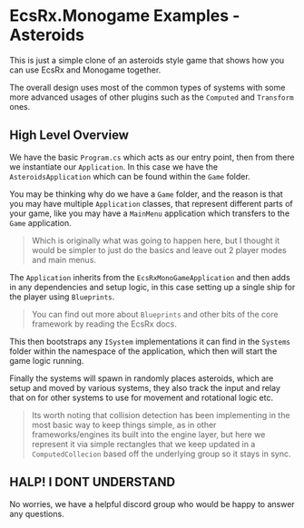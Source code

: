 # EcsRx.Monogame Examples - Asteroids

This is just a simple clone of an asteroids style game that shows how you can use EcsRx and Monogame together.

The overall design uses most of the common types of systems with some more advanced usages of other plugins such as the `Computed` and `Transform` ones.

## High Level Overview

We have the basic `Program.cs` which acts as our entry point, then from there we instantiate our `Application`. In this case we have the `AsteroidsApplication` which can be found within the `Game` folder.

You may be thinking why do we have a `Game` folder, and the reason is that you may have multiple `Application` classes, that represent different parts of your game, like you may have a `MainMenu` application which transfers to the `Game` application.

> Which is originally what was going to happen here, but I thought it would be simpler to just do the basics and leave out 2 player modes and main menus.

The `Application` inherits from the `EcsRxMonoGameApplication` and then adds in any dependencies and setup logic, in this case setting up a single ship for the player using `Blueprints`.

> You can find out more about `Blueprints` and other bits of the core framework by reading the EcsRx docs.

This then bootstraps any `ISystem` implementations it can find in the `Systems` folder within the namespace of the application, which then will start the game logic running.

Finally the systems will spawn in randomly places asteroids, which are setup and moved by various systems, they also track the input and relay that on for other systems to use for movement and rotational logic etc.

> Its worth noting that collision detection has been implementing in the most basic way to keep things simple, as in other frameworks/engines its built into the engine layer, but here we represent it via simple rectangles that we keep updated in a `ComputedCollecion` based off the underlying group so it stays in sync.


## HALP! I DONT UNDERSTAND

No worries, we have a helpful discord group who would be happy to answer any questions.